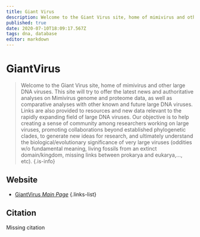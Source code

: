 ```yaml
---
title: Giant Virus
description: Welcome to the Giant Virus site, home of mimivirus and other large DNA viruses.
published: true
date: 2020-07-10T18:09:17.567Z
tags: dna, database
editor: markdown
---
```


# GiantVirus

> Welcome to the Giant Virus site, home of mimivirus and other large DNA viruses. This site will try to offer the latest news and authoritative analyses on Mimivirus genome and proteome data, as well as comparative analyses with other known and future large DNA viruses. Links are also provided to resources and new data relevant to the rapidly expanding field of large DNA viruses. 
&NewLine;
Our objective is to help creating a sense of community among researchers working on large viruses, promoting collaborations beyond established phylogenetic clades, to generate new ideas for research, and ultimately understand the biological/evolutionary significance of very large viruses (oddities w/o fundamental meaning, living fossils from an extinct domain/kingdom, missing links between prokarya and eukarya,..., etc).
{.is-info}

## Website

- [GiantVirus *Main Page*](http://www.giantvirus.org/)
 {.links-list}

 ## Citation
 
 Missing citation